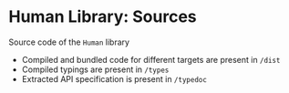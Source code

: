 # Human Library: Sources

Source code of the `Human` library

- Compiled and bundled code for different targets are present in `/dist`
- Compiled typings are present in `/types`
- Extracted API specification is present in `/typedoc`

